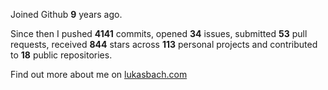 Joined Github **9** years ago.

Since then I pushed **4141** commits, opened **34** issues, submitted **53** pull requests, received **844** stars across **113** personal projects and contributed to **18** public repositories.

Find out more about me on [lukasbach.com](https://lukasbach.com)
